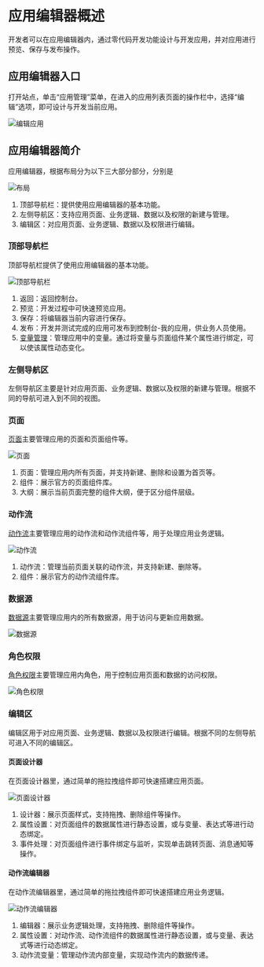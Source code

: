 # 应用编辑器概述

开发者可以在应用编辑器内，通过零代码开发功能设计与开发应用，并对应用进行预览、保存与发布操作。

## 应用编辑器入口

打开站点，单击“应用管理”菜单，在进入的应用列表页面的操作栏中，选择“编辑”选项，即可设计与开发当前应用。

![编辑应用](https://docimages.blob.core.chinacloudapi.cn/images/Kris/editapp.jpg)

## 应用编辑器简介

应用编辑器，根据布局分为以下三大部分部分，分别是

![布局](https://docimages.blob.core.chinacloudapi.cn/images/Kris/layout.png)

1. 顶部导航栏：提供使用应用编辑器的基本功能。
2. 左侧导航区：支持应用页面、业务逻辑、数据以及权限的新建与管理。
3. 编辑区：对应用页面、业务逻辑、数据以及权限进行编辑。

### 顶部导航栏

顶部导航栏提供了使用应用编辑器的基本功能。

![顶部导航栏](https://docimages.blob.core.chinacloudapi.cn/images/Kris/topbar.jpg)

1. 返回：返回控制台。
2. 预览：开发过程中可快速预览应用。
3. 保存：将编辑器当前内容进行保存。
4. 发布：开发并测试完成的应用可发布到控制台-我的应用，供业务人员使用。
5. [变量管理](./variable.md)：管理应用中的变量。通过将变量与页面组件某个属性进行绑定，可以使该属性动态变化。


### 左侧导航区

左侧导航区主要是针对应用页面、业务逻辑、数据以及权限的新建与管理。根据不同的导航可进入到不同的视图。

### 页面

[页面](./PageSetting.md)主要管理应用的页面和页面组件等。

![页面](https://docimages.blob.core.chinacloudapi.cn/images/Kris/pagenavigation.jpg)

1. 页面：管理应用内所有页面，并支持新建、删除和设置为首页等。
2. 组件：展示官方的页面组件库。
3. 大纲：展示当前页面完整的组件大纲，便于区分组件层级。

### 动作流

[动作流](./action-flow/action-flow.md)主要管理应用的动作流和动作流组件等，用于处理应用业务逻辑。

![动作流](https://docimages.blob.core.chinacloudapi.cn/images/Kris/actionflownav.jpg)

1. 动作流：管理当前页面关联的动作流，并支持新建、删除等。
2. 组件：展示官方的动作流组件库。

### 数据源

[数据源](./datamodel/datasource.md)主要管理应用内的所有数据源，用于访问与更新应用数据。

![数据源](https://docimages.blob.core.chinacloudapi.cn/images/Kris/datasourcenav.jpg)

### 角色权限

[角色权限](./rolepermissions/rolepermissions.md)主要管理应用内角色，用于控制应用页面和数据的访问权限。

![角色权限](https://docimages.blob.core.chinacloudapi.cn/images/Kris/rolenav.jpg)


### 编辑区

编辑区用于对应用页面、业务逻辑、数据以及权限进行编辑。根据不同的左侧导航可进入不同的编辑区。

#### 页面设计器

在页面设计器里，通过简单的拖拉拽组件即可快速搭建应用页面。

![页面设计器](https://docimages.blob.core.chinacloudapi.cn/images/Kris/pageeditor.jpg)

1. 设计器：展示页面样式，支持拖拽、删除组件等操作。
2. 属性设置：对页面组件的数据属性进行静态设置，或与变量、表达式等进行动态绑定。
3. 事件处理：对页面组件进行事件绑定与监听，实现单击跳转页面、消息通知等操作。

#### 动作流编辑器

在动作流编辑器里，通过简单的拖拉拽组件即可快速搭建应用业务逻辑。

![动作流编辑器](https://docimages.blob.core.chinacloudapi.cn/images/Kris/actionfloweditor.jpg)

1. 编辑器：展示业务逻辑处理，支持拖拽、删除组件等操作。
2. 属性设置：对动作流、动作流组件的数据属性进行静态设置，或与变量、表达式等进行动态绑定。
3. 动作流变量：管理动作流内部变量，实现动作流内的数据传递。

